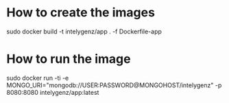 
# How to create the images

sudo docker build -t intelygenz/app . -f Dockerfile-app

# How to run the image
sudo docker run -ti -e MONGO_URI="mongodb://USER:PASSWORD@MONGOHOST/intelygenz" -p 8080:8080 intelygenz/app:latest
